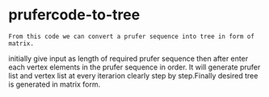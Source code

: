 # prufercode-to-tree
    From this code we can convert a prufer sequence into tree in form of matrix.
initially give input as length of required prufer sequence then after enter 
each vertex elements in the prufer sequence in order.
    It will generate prufer list and vertex list at every iterarion clearly step
by step.Finally desired tree is generated in matrix form.
